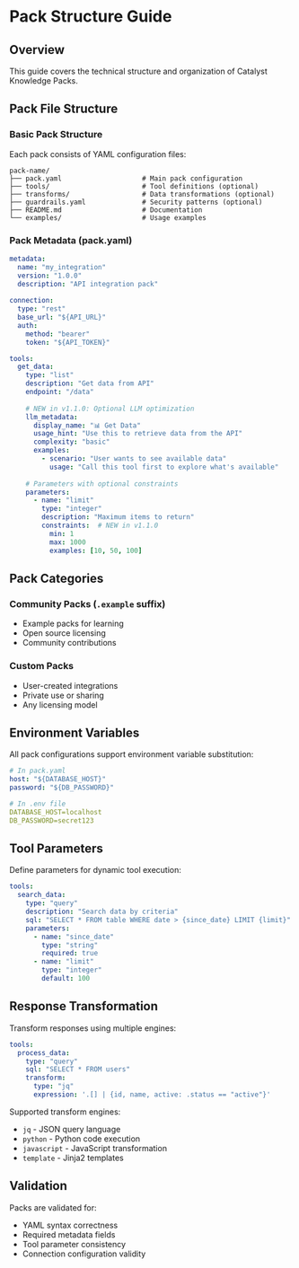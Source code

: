 # Pack Structure Guide

## Overview

This guide covers the technical structure and organization of Catalyst Knowledge Packs.

## Pack File Structure

### Basic Pack Structure

Each pack consists of YAML configuration files:

```
pack-name/
├── pack.yaml                    # Main pack configuration
├── tools/                       # Tool definitions (optional)
├── transforms/                  # Data transformations (optional)
├── guardrails.yaml              # Security patterns (optional)
├── README.md                    # Documentation
└── examples/                    # Usage examples
```

### Pack Metadata (pack.yaml)

```yaml
metadata:
  name: "my_integration"
  version: "1.0.0"
  description: "API integration pack"
  
connection:
  type: "rest"
  base_url: "${API_URL}"
  auth:
    method: "bearer"
    token: "${API_TOKEN}"

tools:
  get_data:
    type: "list"
    description: "Get data from API"
    endpoint: "/data"
    
    # NEW in v1.1.0: Optional LLM optimization
    llm_metadata:
      display_name: "📊 Get Data"
      usage_hint: "Use this to retrieve data from the API"
      complexity: "basic"
      examples:
        - scenario: "User wants to see available data"
          usage: "Call this tool first to explore what's available"
    
    # Parameters with optional constraints
    parameters:
      - name: "limit"
        type: "integer"
        description: "Maximum items to return"
        constraints:  # NEW in v1.1.0
          min: 1
          max: 1000
          examples: [10, 50, 100]
```

## Pack Categories

### Community Packs (`.example` suffix)
- Example packs for learning
- Open source licensing
- Community contributions

### Custom Packs
- User-created integrations
- Private use or sharing
- Any licensing model

## Environment Variables

All pack configurations support environment variable substitution:

```yaml
# In pack.yaml
host: "${DATABASE_HOST}"
password: "${DB_PASSWORD}"

# In .env file
DATABASE_HOST=localhost
DB_PASSWORD=secret123
```

## Tool Parameters

Define parameters for dynamic tool execution:

```yaml
tools:
  search_data:
    type: "query"
    description: "Search data by criteria" 
    sql: "SELECT * FROM table WHERE date > {since_date} LIMIT {limit}"
    parameters:
      - name: "since_date"
        type: "string"
        required: true
      - name: "limit"
        type: "integer"
        default: 100
```

## Response Transformation

Transform responses using multiple engines:

```yaml
tools:
  process_data:
    type: "query"
    sql: "SELECT * FROM users"
    transform:
      type: "jq"
      expression: '.[] | {id, name, active: .status == "active"}'
```

Supported transform engines:
- `jq` - JSON query language
- `python` - Python code execution  
- `javascript` - JavaScript transformation
- `template` - Jinja2 templates

## Validation

Packs are validated for:
- YAML syntax correctness
- Required metadata fields
- Tool parameter consistency
- Connection configuration validity
